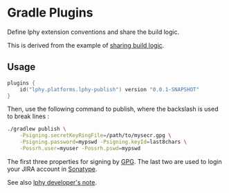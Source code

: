 # Gradle Plugins

Define lphy extension conventions and share the build logic.

This is derived from the example of 
[sharing build logic](https://docs.gradle.org/current/samples/sample_publishing_convention_plugins.html).

## Usage

```kotlin
plugins {
    id("lphy.platforms.lphy-publish") version "0.0.1-SNAPSHOT"
}
```

Then, use the following command to publish,
where the backslash is used to break lines :

```bash
./gradlew publish \
    -Psigning.secretKeyRingFile=/path/to/mysecr.gpg \
    -Psigning.password=mypswd -Psigning.keyId=last8chars \
    -Possrh.user=myuser -Possrh.pswd=mypswd
```

The first three properties for signing by [GPG](https://central.sonatype.org/publish/requirements/gpg/).
The last two are used to login your JIRA account in
[Sonatype](https://central.sonatype.org/publish/publish-guide/).

See also [lphy developer's note](https://github.com/LinguaPhylo/linguaPhylo/blob/master/DEV_NOTE.md).